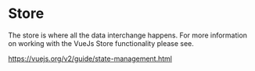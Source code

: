 # Store
The store is where all the data interchange happens. For more information on working with the VueJs Store functionality please see.

https://vuejs.org/v2/guide/state-management.html
